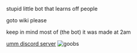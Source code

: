 stupid little bot that learns off people

goto wiki please

keep in mind most of (the bot) it was made at 2am

[umm discord server](https://discord.gg/KUAVEcDDa2)
![goobs](https://goober.whatdidyouexpect.eu/imgs/goobs/goobs.png)
